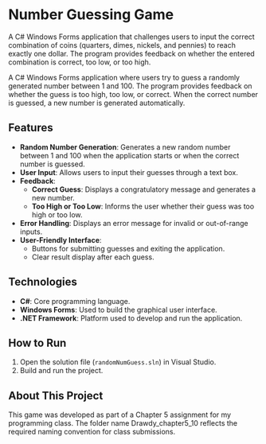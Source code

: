 # Number Guessing Game
A C# Windows Forms application that challenges users to input the correct combination of coins (quarters, dimes, nickels, and pennies) to reach exactly one dollar. 
The program provides feedback on whether the entered combination is correct, too low, or too high.

A C# Windows Forms application where users try to guess a randomly generated number between 1 and 100. The program provides feedback on whether the guess is too high, too low, or correct. When the correct number is guessed, a new number is generated automatically.

## Features
- **Random Number Generation**: Generates a new random number between 1 and 100 when the application starts or when the correct number is guessed.
- **User Input**: Allows users to input their guesses through a text box.
- **Feedback**:
  - **Correct Guess**: Displays a congratulatory message and generates a new number.
  - **Too High or Too Low**: Informs the user whether their guess was too high or too low.
- **Error Handling**: Displays an error message for invalid or out-of-range inputs.
- **User-Friendly Interface**:
  - Buttons for submitting guesses and exiting the application.
  - Clear result display after each guess.

## Technologies
- **C#**: Core programming language.
- **Windows Forms**: Used to build the graphical user interface.
- **.NET Framework**: Platform used to develop and run the application.

## How to Run
1. Open the solution file (`randomNumGuess.sln`) in Visual Studio.
2. Build and run the project.

## About This Project
This game was developed as part of a Chapter 5 assignment for my programming class. 
The folder name Drawdy_chapter5_10 reflects the required naming convention for class submissions.
